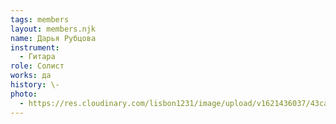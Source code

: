 ```yaml
---
tags: members
layout: members.njk
name: Дарья Рубцова
instrument:
  - Гитара
role: Солист
works: да
history: \-
photo:
  - https://res.cloudinary.com/lisbon1231/image/upload/v1621436037/43ca7d1c95f894d0a377bc42fcd69a6c_zovwh2.jpg
---
```

